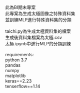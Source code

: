 此為BI期末專案
<br>此專案為生成太極圖像之特殊資料集
<br>並訓練MLP進行特殊資料集的分類
<br>
<br>taichi.py為生成太極資料集的檔案
<br>生成後資料集檔案為太極.csv
<br>太極.ipynb中進行MLP的分類訓練
<br>
<br>requirements:
<br>python 3.7
<br>pandas 
<br>numpy
<br>matplotlib
<br>keras==2.23
<br>tenserflow==1.14
